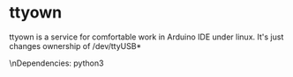 # ttyown

ttyown is a service for comfortable work in Arduino IDE under linux.
It's just changes ownership of /dev/ttyUSB*

\nDependencies: python3
